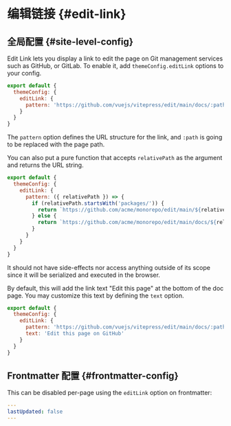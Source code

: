 # 编辑链接 {#edit-link}

## 全局配置 {#site-level-config}

Edit Link lets you display a link to edit the page on Git management services such as GitHub, or GitLab. To enable it, add `themeConfig.editLink` options to your config.

```js
export default {
  themeConfig: {
    editLink: {
      pattern: 'https://github.com/vuejs/vitepress/edit/main/docs/:path'
    }
  }
}
```

The `pattern` option defines the URL structure for the link, and `:path` is going to be replaced with the page path.

You can also put a pure function that accepts `relativePath` as the argument and returns the URL string.

```js
export default {
  themeConfig: {
    editLink: {
      pattern: ({ relativePath }) => {
        if (relativePath.startsWith('packages/')) {
          return `https://github.com/acme/monorepo/edit/main/${relativePath}`
        } else {
          return `https://github.com/acme/monorepo/edit/main/docs/${relativePath}`
        }
      }
    }
  }
}
```

It should not have side-effects nor access anything outside of its scope since it will be serialized and executed in the browser.

By default, this will add the link text "Edit this page" at the bottom of the doc page. You may customize this text by defining the `text` option.

```js
export default {
  themeConfig: {
    editLink: {
      pattern: 'https://github.com/vuejs/vitepress/edit/main/docs/:path',
      text: 'Edit this page on GitHub'
    }
  }
}
```

## Frontmatter 配置 {#frontmatter-config}

This can be disabled per-page using the `editLink` option on frontmatter:

```yaml
---
lastUpdated: false
---
```
